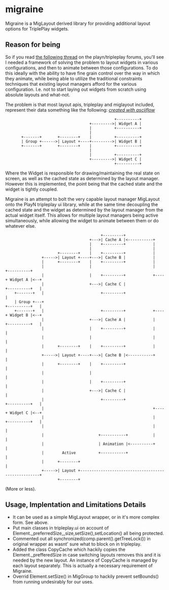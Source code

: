 migraine
========

Migraine is a MigLayout derived library for providing additional layout options for TriplePlay widgets.

## Reason for being

So if you read [the following thread](https://groups.google.com/forum/#!topic/playn/2g5yLWFefHU) on the playn/tripleplay forums, you'll see I needed a framework of solving the problem to layout widgets in various configurations, and then to animate between those configurations. To do this ideally with the ability to have fine grain control over the way in which they animate, while being able to utilize the traditional constraints techniques that existing layout managers afford for the various configuration. I.e. not to start laying out widgets from scratch using absolute layouts and what-not.

The problem is that most layout apis, tripleplay and miglayout included, represent their data something like the following: _[created with asciiflow](http://www.asciiflow.com/)_
```
                                                +----------+
                                     +--------->| Widget A |
                                     |          +----------+
                                     |
       +-------+       +--------+    |          +----------+
       | Group +------>| Layout +----+--------->| Widget B |
       +-------+       +--------+    |          +----------+
                                     |
                                     |          +----------+
                                     +--------->| Widget C |
                                                +----------+
```

Where the Widget is responsible for drawing/maintaining the real state on screen, as well as the cached state as determined by the layout manager. However this is implemented, the point being that the cached state and the widget is tightly coupled.

Migraine is an attempt to bolt the very capable layout manager MigLayout onto the PlayN tripleplay ui library, while at the same time decoupling the cached state and the widget as determined by the layout manager from the actual widget itself. This allows for multiple layout managers being active simultaneously, while allowing the widget to animate between them or do whatever else.

```
                                          +---------+
                                     +--->| Cache A |<-----------+
                                     |    +---------+            |
                                     |                           |
                       +--------+    |    +---------+            |
                +----->| Layout +----+--->| Cache B |            |
                |      +--------+    |    +---------+            |
                |                    |                           |    +----------+
                |                    |    +---------+            +----+ Widget A |<--+
                |                    +--->| Cache C |                 +----------+   |
    +-------+   |                         +---------+                                |
    | Group +---+                                                     +----------+   |
    +-------+   |                         +---------+            +----+ Widget B |<--+
                |                    +--->| Cache A |            |    +----------+   |
                |                    |    +---------+            |                   |
                |                    |                           |                   |
                |      +--------+    |    +---------+            |                   |
                +----->| Layout +----+--->| Cache B |<-----------+                   |
                |      +--------+    |    +---------+                                |
                |                    |                                               |
                |                    |    +---------+                                |
                |                    +--->| Cache C |                                |
                |                         +---------+                 +----------+   |
                |                                                +----+ Widget C |<--+
                |                                                |    +----------+   |
                |                                                |                   |
                |                        +-----------+           |                   |
                |                        | Animation |<----------+                   |
                |        Active          +-----------+                               |
                |      +--------+                                                    |
                +----->| Layout +----------------------------------------------------+
                       +--------+

```

(More or less).



## Usage, Implentation and Limitations Details

* It can be used as a simple MigLayout wrapper, or in it's more complex form. See above.
* Put main classes in tripleplay.ui on account of Element._preferredSize,_size,setSize(),setLocation() all being protected.
* Commented out all synchronized(comp.parent().getTreeLock()) in original wrapper as wasnt' sure what to block on in tripleplay.
* Added the class CopyCache which hackily copies the Element._prefferedSize in case switching layouts removes this
and it is needed by the new layout. An instance of CopyCache is managed by each layout separately. This is actually a
 necessary requirement of Migraine.
* Overrid Element.setSize() in MigGroup to hackily prevent setBounds() from running undesirably for our uses.